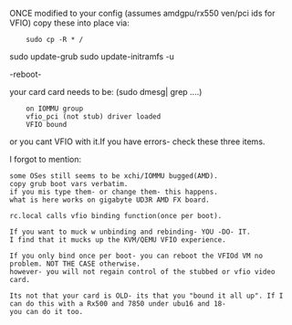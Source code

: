 ONCE modified to your config (assumes amdgpu/rx550 ven/pci ids for VFIO) copy these into place via:

		sudo cp -R * /

sudo update-grub
sudo update-initramfs -u

-reboot-

your card card needs to be: (sudo dmesg| grep ....)

		on IOMMU group
		vfio_pci (not stub) driver loaded
		VFIO bound
		
or you cant VFIO with it.If you have errors- check these three items.

I forgot to mention:

	some OSes still seems to be xchi/IOMMU bugged(AMD). 
	copy grub boot vars verbatim.
	if you mis type them- or change them- this happens.
	what is here works on gigabyte UD3R AMD FX board.	

	rc.local calls vfio binding function(once per boot). 

	If you want to muck w unbinding and rebinding- YOU -DO- IT.
	I find that it mucks up the KVM/QEMU VFIO experience.

	If you only bind once per boot- you can reboot the VFIOd VM no problem. NOT THE CASE otherwise.
	however- you will not regain control of the stubbed or vfio video card.

	Its not that your card is OLD- its that you "bound it all up". If I can do this with a Rx500 and 7850 under ubu16 and 18-
	you can do it too.

